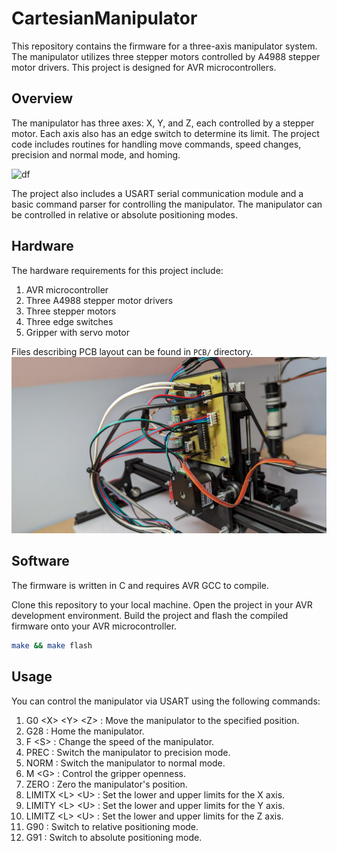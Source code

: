 # CartesianManipulator
This repository contains the firmware for a three-axis manipulator system. The manipulator utilizes three stepper motors controlled by A4988 stepper motor drivers. This project is designed for AVR microcontrollers.

## Overview
The manipulator has three axes: X, Y, and Z, each controlled by a stepper motor. Each axis also has an edge switch to determine its limit. The project code includes routines for handling move commands, speed changes, precision and normal mode, and homing.

![df](CartesianManipulatorDemo.gif)

The project also includes a USART serial communication module and a basic command parser for controlling the manipulator. The manipulator can be controlled in relative or absolute positioning modes.

## Hardware
The hardware requirements for this project include:

1. AVR microcontroller
2. Three A4988 stepper motor drivers
3. Three stepper motors
4. Three edge switches
5. Gripper with servo motor

Files describing PCB layout can be found in `PCB/` directory.
![df](PCB/PCB.png)

## Software
The firmware is written in C and requires AVR GCC to compile.

Clone this repository to your local machine.
Open the project in your AVR development environment.
Build the project and flash the compiled firmware onto your AVR microcontroller.

```bash
make && make flash
```

## Usage
You can control the manipulator via USART using the following commands:

1. G0 \<X> \<Y> \<Z> : Move the manipulator to the specified position.
2. G28 : Home the manipulator.
3. F \<S> : Change the speed of the manipulator.
4. PREC : Switch the manipulator to precision mode.
5. NORM : Switch the manipulator to normal mode.
6. M \<G> : Control the gripper openness.
7. ZERO : Zero the manipulator's position.
8. LIMITX \<L> \<U> : Set the lower and upper limits for the X axis.
9. LIMITY \<L> \<U> : Set the lower and upper limits for the Y axis.
10. LIMITZ \<L> \<U> : Set the lower and upper limits for the Z axis.
11. G90 : Switch to relative positioning mode.
12. G91 : Switch to absolute positioning mode.